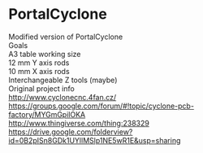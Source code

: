 # PortalCyclone  
Modified version of PortalCyclone  
Goals  
    A3 table working size  
    12 mm Y axis rods  
    10 mm X axis rods  
    Interchangeable Z tools (maybe)  
Original project info  
    http://www.cyclonecnc.4fan.cz/  
    https://groups.google.com/forum/#!topic/cyclone-pcb-factory/MYGmGpilOKA  
    http://www.thingiverse.com/thing:238329  
    https://drive.google.com/folderview?id=0B2pISn8GDk1UYllMSlp1NE5wR1E&usp=sharing  
  

